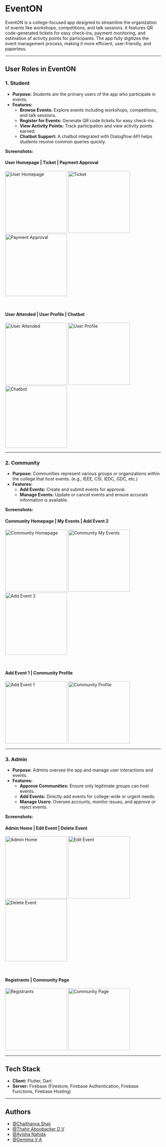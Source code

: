 # EventON

EventON is a college-focused app designed to streamline the organization of events like workshops, competitions, and talk sessions. It features QR code-generated tickets for easy check-ins, payment monitoring, and estimation of activity points for participants. The app fully digitizes the event management process, making it more efficient, user-friendly, and paperless.

---

## User Roles in EventON

### 1. Student
- **Purpose:** Students are the primary users of the app who participate in events.
- **Features:**
  - **Browse Events:** Explore events including workshops, competitions, and talk sessions.
  - **Register for Events:** Generate QR code tickets for easy check-ins.
  - **View Activity Points:** Track participation and view activity points earned.
  - **Chatbot Support:** A chatbot integrated with Dialogflow API helps students resolve common queries quickly.

**Screenshots:**

#### User Homepage | Ticket | Payment Approval

<img src="https://github.com/user-attachments/assets/8315b5a5-ae81-4754-821e-d736f3c4433f" alt="User Homepage" width="200"/> <img src="https://github.com/user-attachments/assets/1a8728ce-adde-4a98-98e3-8065a0ce4cb4" alt="Ticket" width="200"/> <img src="https://github.com/user-attachments/assets/8f796518-d5d0-483f-b119-e59d1c755d8c" alt="Payment Approval" width="200"/>

<br>

#### User Attended | User Profile | Chatbot

<img src="https://github.com/user-attachments/assets/0befafe9-fcd0-40d8-94a0-e5db1d7b2561" alt="User Attended" width="200"/> <img src="https://github.com/user-attachments/assets/76f1bff0-4200-4a0a-a685-1a3721c88fba" alt="User Profile" width="200"/> <img src="https://github.com/user-attachments/assets/39964bfb-99a4-4a47-adcd-f2b8d718c905" alt="Chatbot" width="200"/>

---

### 2. Community
- **Purpose:** Communities represent various groups or organizations within the college that host events. (e.g., IEEE, CSI, IEDC, GDC, etc.)
- **Features:**
  - **Add Events:** Create and submit events for approval.
  - **Manage Events:** Update or cancel events and ensure accurate information is available.

**Screenshots:**

#### Community Homepage | My Events | Add Event 2

<img src="https://github.com/user-attachments/assets/0404bdee-4e12-4471-8ef7-c0f028326cfb" alt="Community Homepage" width="200"/> <img src="https://github.com/user-attachments/assets/e8847825-de02-4582-87e9-ae220a35f4c1" alt="Community My Events" width="200"/> <img src="https://github.com/user-attachments/assets/5190bc83-8a9d-4b50-becd-2f1ff8a781e3" alt="Add Event 2" width="200"/>

<br>

#### Add Event 1 | Community Profile

<img src="https://github.com/user-attachments/assets/5c75d9a3-eb35-4aa9-aa23-338bbd3cbe69" alt="Add Event 1" width="200"/> <img src="https://github.com/user-attachments/assets/72904dda-ab85-4b42-9a3f-6c14d3ff8b3c" alt="Community Profile" width="200"/>

---

### 3. Admin
- **Purpose:** Admins oversee the app and manage user interactions and events.
- **Features:**
  - **Approve Communities:** Ensure only legitimate groups can host events.
  - **Add Events:** Directly add events for college-wide or urgent needs.
  - **Manage Users:** Oversee accounts, monitor issues, and approve or reject events.

**Screenshots:**

#### Admin Home | Edit Event | Delete Event

<img src="https://github.com/user-attachments/assets/1d29e342-7309-4e7e-8a75-12d170d19935" alt="Admin Home" width="200"/> <img src="https://github.com/user-attachments/assets/1ba14d21-1631-4e8e-a16f-f5247fb8404a" alt="Edit Event" width="200"/> <img src="https://github.com/user-attachments/assets/1311d2d2-5abd-4fb2-b213-f587a8be17f6" alt="Delete Event" width="200"/>

<br>

#### Registrants | Community Page

<img src="https://github.com/user-attachments/assets/7459179d-5b7e-45b1-9d35-e1cdea9d9766" alt="Registrants" width="200"/> <img src="https://github.com/user-attachments/assets/5b1445d0-b5cd-4757-812c-bbfc69bac0e2" alt="Community Page" width="200"/>

---

## Tech Stack

- **Client:** Flutter, Dart
- **Server:** Firebase (Firestore, Firebase Authentication, Firebase Functions, Firebase Hosting)

---

## Authors

- [@Chaithanya Shaji](https://www.github.com/chaithanyashaji)
- [@Thahir Aboobacker D V](https://github.com/ThahirAboobacker)
- [@Ayisha Nahida](https://github.com/nahidaayisha)
- [@Gemima V A](https://www.github.com/gemimav.a)
